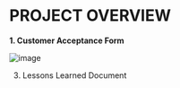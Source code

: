 # PROJECT OVERVIEW

**1. Customer Acceptance Form**

![image](https://user-images.githubusercontent.com/122208663/211613431-b70558bc-159e-4812-b406-f4c8692b24ed.png)

3. Lessons Learned Document
